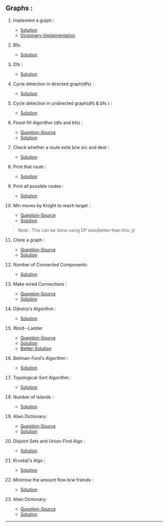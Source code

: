 ## Graphs :

1. Implement a graph :<br>
    - [Solution](https://github.com/karthik-siru/practice-simple/blob/main/graph/adjList.py)<br>
    - [Dictionary-Implementation](https://github.com/karthik-siru/practice-simple/blob/main/graph/dic_graph.py)

2. Bfs:<br>
    - [Solution](https://github.com/karthik-siru/practice-simple/blob/main/graph/bfs.py)

3. Dfs : <br>
    - [Solution](https://github.com/karthik-siru/practice-simple/blob/main/graph/dfs.py)

4. Cycle detection in directed graph(dfs) : <br>
    - [Solution](https://github.com/karthik-siru/practice-simple/blob/main/graph/cyl_dec_dfs.py)

5. Cycle detection in undirected graph(dfs & bfs ) : <br>
    - [Solution](https://github.com/karthik-siru/practice-simple/blob/main/graph/cyl_dec_undirected.py)

6. Flood-fill Algorithm (dfs and bfs) : <br>
    - [Question-Source](https://leetcode.com/problems/flood-fill/)<br>
    - [Solution](https://github.com/karthik-siru/practice-simple/blob/main/graph/flood_fill.py)
7. Check whether a route exits b/w src and dest : <br>
    - [Solution](https://github.com/karthik-siru/practice-simple/blob/main/graph/check_route.py)

8. Print that route :<br>
    - [Solution](https://github.com/karthik-siru/practice-simple/blob/main/graph/print_route.py)

9. Print all possible routes : <br>
    - [Solution](https://github.com/karthik-siru/practice-simple/blob/main/graph/print_all_routes.py)

10. Min moves by Knight to reach target : <br>
     - [Question-Source](https://practice.geeksforgeeks.org/problems/steps-by-knight5927/1#)<br>
     - [Solution](https://github.com/karthik-siru/practice-simple/blob/main/graph/min_steps_Knight.py)<br>
   > Note : This can be done using DP also(better than this ;))

11. Clone a graph : <br>
     - [Question-Source](https://leetcode.com/problems/clone-graph/)<br>
     - [Solution](https://github.com/karthik-siru/practice-simple/blob/main/graph/clone.py)<br>

12. Number of Connected Components: <br>
     - [Solution](https://github.com/karthik-siru/practice-simple/blob/main/graph/conc_comp_number.py)<br>

13. Make wired Connections : <br>
     - [Question-Source](https://leetcode.com/problems/number-of-operations-to-make-network-connected/)<br>
     - [Solution](https://github.com/karthik-siru/practice-simple/blob/main/graph/wired_Conn.py)<br>

14. Dijkstra's Algorithm : <br>
     - [Solution](https://github.com/karthik-siru/practice-simple/blob/main/graph/dijkstra.py)<br>

15. Word--Ladder<br>
     - [Question-Source](https://leetcode.com/problems/word-ladder/)<br>
     - [Solution](https://github.com/karthik-siru/practice-simple/blob/main/graph/wordLadder1.py)<br>
     - [Better-Solution](https://github.com/karthik-siru/practice-simple/blob/main/graph/wordLadder2.py)<br>

16. Bellman-Ford's Algorithm : <br>
     - [Solution](https://github.com/karthik-siru/practice-simple/blob/main/graph/bellmanford.py)<br>

17. Topological-Sort Algorithm : <br>
     - [Solution](https://github.com/karthik-siru/practice-simple/blob/main/graph/topologicalSort.py)<br>

18. Number of Islands : <br>
     - [Solution](https://github.com/karthik-siru/practice-simple/blob/main/graph/numberOfIslands.py)<br>

19. Alien Dictionary: <br>
     - [Question-Source](https://practice.geeksforgeeks.org/problems/alien-dictionary/1#)<br>
     - [Solution](https://github.com/karthik-siru/practice-simple/blob/main/graph/alien.py)<br>

20. Disjoint Sets and Union-Find Algo : <br>
     - [Solution](https://github.com/karthik-siru/practice-simple/blob/main/graph/disjointsets.py)<br>

21. Kruskal's Algo : <br>
     - [Solution](https://github.com/karthik-siru/practice-simple/blob/main/graph/kruskalsalgo.py)<br>

22. Minimise the amount flow b/w friends : <br>
     - [Solution](https://github.com/karthik-siru/practice-simple/blob/main/graph/friends.py)<br>

23. Alien Dictionary: <br>
     - [Question-Source](https://practice.geeksforgeeks.org/problems/water-connection-problem5822/1#)<br>
     - [Solution](https://github.com/karthik-siru/practice-simple/blob/main/graph/waterconnc.py)<br>

---
